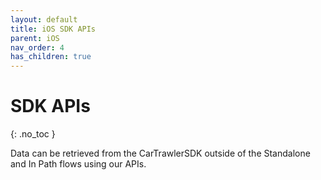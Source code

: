 ```yaml
---
layout: default
title: iOS SDK APIs
parent: iOS
nav_order: 4
has_children: true
---
```


# SDK APIs

{: .no_toc }

Data can be retrieved from the CarTrawlerSDK outside of the Standalone and In Path flows using our APIs. 
